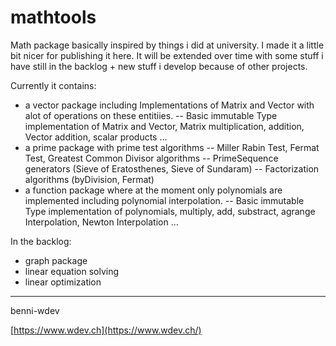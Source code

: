# mathtools
Math package basically inspired by things i did at university. I made it a little bit nicer for publishing it here.
It will be extended over time with some stuff i have still in the backlog + new stuff i develop because of other projects.

Currently it contains:

- a vector package including Implementations of Matrix and Vector with alot of operations on these entitiies.
-- Basic immutable Type implementation of Matrix and Vector, Matrix multiplication, addition, Vector addition, scalar products ...
- a prime package with prime test algorithms
-- Miller Rabin Test, Fermat Test, Greatest Common Divisor algorithms
-- PrimeSequence generators (Sieve of Eratosthenes, Sieve of Sundaram)
-- Factorization algorithms (byDivision, Fermat)
- a function  package where at the moment only polynomials are implemented including polynomial interpolation.
-- Basic immutable Type implementation of polynomials, multiply, add, substract, agrange Interpolation, Newton Interpolation ...


In the backlog:

- graph package
- linear equation solving
- linear optimization

--------------------------------------
benni-wdev

[https://www.wdev.ch](https://www.wdev.ch/)
